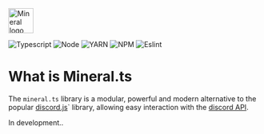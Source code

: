 <img height="50" src="https://raw.githubusercontent.com/mineralts/mineral.ts/develop/resources/Branding.png?token=ACEIFDNERIUQXXLF35TGLSLBNLTUG" alt="Mineral logo" />

![Typescript](https://img.shields.io/badge/TypeScript-007ACC?style=for-the-badge&logo=typescript&logoColor=white)
![Node](https://img.shields.io/badge/Node.js-339933?style=for-the-badge&logo=nodedotjs&logoColor=white)
![YARN](https://img.shields.io/badge/Yarn-2C8EBB?style=for-the-badge&logo=yarn&logoColor=white)
![NPM](https://img.shields.io/badge/npm-CB3837?style=for-the-badge&logo=npm&logoColor=white)
![Eslint](https://img.shields.io/badge/eslint-3A33D1?style=for-the-badge&logo=eslint&logoColor=white)

# What is Mineral.ts
The `mineral.ts` library is a modular, powerful and modern alternative to the popular [discord.js](https://github.com/discordjs/discord.js)` library, allowing easy interaction with the [discord API](https://discord.com/developers/docs/intro).

In development..